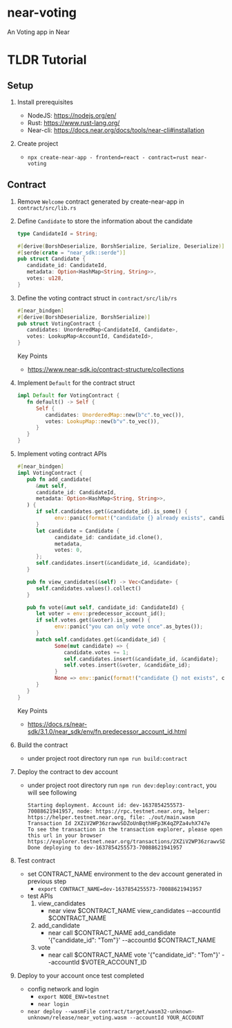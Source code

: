 # near-voting
An Voting app in Near



# TLDR Tutorial
## Setup
1. Install prerequisites
   - NodeJS: https://nodejs.org/en/
   - Rust: https://www.rust-lang.org/
   - Near-cli: https://docs.near.org/docs/tools/near-cli#installation

2. Create project
   - `npx create-near-app - frontend=react - contract=rust near-voting`
  

## Contract
1. Remove `Welcome` contract generated by create-near-app in `contract/src/lib.rs`
2. Define `Candidate` to store the information about the candidate
   ```rust
   type CandidateId = String;

   #[derive(BorshDeserialize, BorshSerialize, Serialize, Deserialize)]
   #[serde(crate = "near_sdk::serde")]
   pub struct Candidate {
      candidate_id: CandidateId,
      metadata: Option<HashMap<String, String>>,
      votes: u128,
   }   
   ```

3. Define the voting contract struct in `contract/src/lib/rs`
   ```rust
   #[near_bindgen]
   #[derive(BorshDeserialize, BorshSerialize)]
   pub struct VotingContract {
      candidates: UnorderedMap<CandidateId, Candidate>,
      votes: LookupMap<AccountId, CandidateId>,
   }
   ```
   Key Points
   - https://www.near-sdk.io/contract-structure/collections

4. Implement `Default` for the contract struct
   ```rust
   impl Default for VotingContract {
      fn default() -> Self {
         Self {
            candidates: UnorderedMap::new(b"c".to_vec()),
            votes: LookupMap::new(b"v".to_vec()),
         }
      }
   }
   ```

5. Implement voting contract APIs
   ```rust
   #[near_bindgen]
   impl VotingContract {
      pub fn add_candidate(
         &mut self,
         candidate_id: CandidateId,
         metadata: Option<HashMap<String, String>>,
      ) {
         if self.candidates.get(&candidate_id).is_some() {
               env::panic(format!("candidate {} already exists", candidate_id).as_bytes());
         }
         let candidate = Candidate {
               candidate_id: candidate_id.clone(),
               metadata,
               votes: 0,
         };
         self.candidates.insert(&candidate_id, &candidate);
      }

      pub fn view_candidates(&self) -> Vec<Candidate> {
         self.candidates.values().collect()
      }

      pub fn vote(&mut self, candidate_id: CandidateId) {
         let voter = env::predecessor_account_id();
         if self.votes.get(&voter).is_some() {
               env::panic("you can only vote once".as_bytes());
         }
         match self.candidates.get(&candidate_id) {
               Some(mut candidate) => {
                  candidate.votes += 1;
                  self.candidates.insert(&candidate_id, &candidate);
                  self.votes.insert(&voter, &candidate_id);
               }
               None => env::panic(format!("candidate {} not exists", candidate_id).as_bytes()),
         }
      }
   }
   ```
   Key Points
   - https://docs.rs/near-sdk/3.1.0/near_sdk/env/fn.predecessor_account_id.html
6. Build the contract
   - under project root directory run `npm run build:contract`
7. Deploy the contract to dev account
   - under project root directory run `npm run dev:deploy:contract`, you will see following
      ```shell
      Starting deployment. Account id: dev-1637854255573-70088621941957, node: https://rpc.testnet.near.org, helper: https://helper.testnet.near.org, file: ./out/main.wasm
      Transaction Id 2XZiV2WP36zrawvSDZoUnBqthHFp3K4qZPZa4vhX747e
      To see the transaction in the transaction explorer, please open this url in your browser
      https://explorer.testnet.near.org/transactions/2XZiV2WP36zrawvSDZoUnBqthHFp3K4qZPZa4vhX747e
      Done deploying to dev-1637854255573-70088621941957      
      ```
8. Test contract
   - set CONTRACT_NAME environment to the dev account generated in previous step
      - `export CONTRACT_NAME=dev-1637854255573-70088621941957`
   - test APIs
      1. view_candidates
         - near view $CONTRACT_NAME view_candidates --accountId $CONTRACT_NAME
      2. add_candidate
         - near call $CONTRACT_NAME add_candidate '{"candidate_id": "Tom"}' --accountId $CONTRACT_NAME
      3. vote
         - near call $CONTRACT_NAME vote '{"candidate_id": "Tom"}' --accountId $VOTER_ACCOUNT_ID
9. Deploy to your account once test completed
   - config network and login
      - `export NODE_ENV=testnet`
      - `near login`
   - `near deploy --wasmFile contract/target/wasm32-unknown-unknown/release/near_voting.wasm --accountId YOUR_ACCOUNT`
